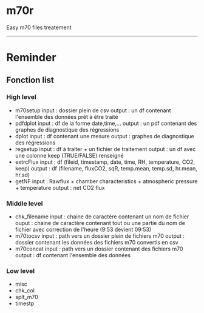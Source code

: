 m70r
====

Easy m70 files treatement

***

# Reminder

## Fonction list

### High level
* m70setup
  input : dossier plein de csv
  output : un df contenant l'ensemble des données prêt à être traité
* pdfdplot
  input : df de la forme date,time,…
  output : un pdf contenant des graphes de diagnostique des régressions
* dplot
  input : df contenant une mesure
  output : graphes de diagnostique des régressions
* regsetup
  input : df à traiter + un fichier de traitement
  output : un df avec une colonne keep (TRUE/FALSE) renseigné
* extrcFlux
  input : df (fileid, timestamp, date, time, RH, temperature, CO2, keep)
  output : df (filename, fluxCO2, sqR, temp.mean, temp.sd, hr.mean, hr.sd)
* getNF
  input : Rawflux + chamber characteristics + atmospheric pressure + temperature
  output : net CO2 flux

### Middle level
* chk_filename
  input : chaine de caractère contenant un nom de fichier
  ouput : chaine de caractère contenant tout ou une partie du nom de fichier avec correction de l'heure (9:53 devient 09:53)
* m70tocsv
  input : path vers un dossier plein de fichiers m70
  output : dossier contenant les données des fichiers m70 convertis en csv
* m70concat
  input : path vers un dossier contenant des fichiers m70
  output : df contenant l'ensemble des données

### Low level
* misc  
* chk_col
* splt_m70
* timestp
